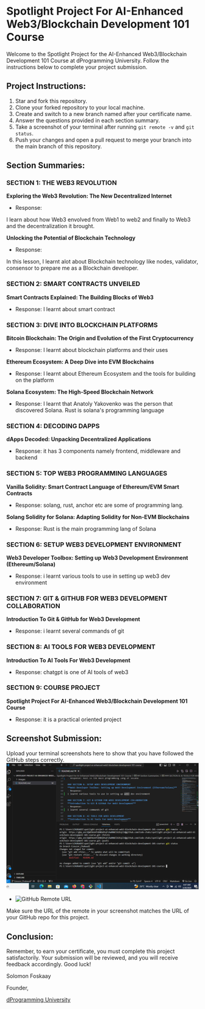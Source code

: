 # Spotlight Project For AI-Enhanced Web3/Blockchain Development 101 Course

Welcome to the Spotlight Project for the AI-Enhanced Web3/Blockchain Development 101 Course at dProgramming University. Follow the instructions below to complete your project submission.

## Project Instructions:

1. Star and fork this repository.
2. Clone your forked repository to your local machine.
3. Create and switch to a new branch named after your certificate name.
4. Answer the questions provided in each section summary.
5. Take a screenshot of your terminal after running `git remote -v` and `git status`.
6. Push your changes and open a pull request to merge your branch into the main branch of this repository.

## Section Summaries:

### SECTION 1: THE WEB3 REVOLUTION
**Exploring the Web3 Revolution: The New Decentralized Internet**
- Response: 

I learn about how Web3 envolved from Web1 to web2 and finally to Web3 and the decentralization it brought.

**Unlocking the Potential of Blockchain Technology**
- Response: 

In this lesson, I learnt alot about Blockchain technology like nodes, validator, consensor to prepare me as a Blockchain developer.

### SECTION 2: SMART CONTRACTS UNVEILED
**Smart Contracts Explained: The Building Blocks of Web3**
- Response: 
I learnt about smart contract

### SECTION 3: DIVE INTO BLOCKCHAIN PLATFORMS
**Bitcoin Blockchain: The Origin and Evolution of the First Cryptocurrency**
- Response: 
I learnt about blockchain platforms and their uses

**Ethereum Ecosystem: A Deep Dive into EVM Blockchains**
- Response: 
I learnt about Ethereum Ecosystem and the tools for building on the platform

**Solana Ecosystem: The High-Speed Blockchain Network**
- Response: 
I learnt that Anatoly Yakovenko was the person that discovered Solana. Rust is solana's programming language

### SECTION 4: DECODING DAPPS
**dApps Decoded: Unpacking Decentralized Applications**
- Response:
it has 3 components namely frontend, middleware and backend 

### SECTION 5: TOP WEB3 PROGRAMMING LANGUAGES
**Vanilla Solidity: Smart Contract Language of Ethereum/EVM Smart Contracts**
- Response: 
solang, rust, anchor etc are some of programming lang.

**Solang Solidity for Solana: Adapting Solidity for Non-EVM Blockchains**
- Response: Rust is the main programming lang of Solana

### SECTION 6: SETUP WEB3 DEVELOPMENT ENVIRONMENT
**Web3 Developer Toolbox: Setting up Web3 Development Environment (Ethereum/Solana)**
- Response: 
i learnt various tools to use in setting up web3 dev environment

### SECTION 7: GIT & GITHUB FOR WEB3 DEVELOPMENT COLLABORATION
**Introduction To Git & GitHub for Web3 Development**
- Response: 
i learnt several commands of git

### SECTION 8: AI TOOLS FOR WEB3 DEVELOPMENT
**Introduction To AI Tools For Web3 Development**
- Response: chatgpt is one of AI tools of web3

### SECTION 9: COURSE PROJECT
**Spotlight Project For AI-Enhanced Web3/Blockchain Development 101 Course**
- Response: 
it is a practical oriented project

## Screenshot Submission:

Upload your terminal screenshots here to show that you have followed the GitHub steps correctly.
![Alt text](chuks_project.PNG)

- ![GitHub Remote URL](images/project-screeshot.png)

Make sure the URL of the remote in your screenshot matches the URL of your GitHub repo for this project.

## Conclusion:

Remember, to earn your certificate, you must complete this project satisfactorily. Your submission will be reviewed, and you will receive feedback accordingly. Good luck!

Solomon Foskaay

Founder,

[dProgramming University](https://dProgrammingUniversity.com)

